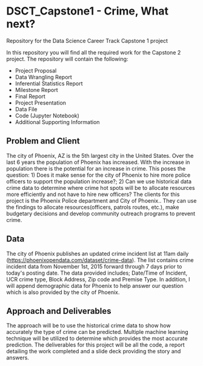 # DSCT_Capstone1 - Crime, What next?
Repository for the Data Science Career Track Capstone 1 project

In this repository you will find all the required work for the Capstone 2 project. The repository will contain the following:
* Project Proposal
* Data Wrangling Report
* Inferential Statistics Report
* Milestone Report
* Final Report
* Project Presentation
* Data File
* Code (Jupyter Notebook)
* Additional Supporting Information

## Problem and Client
The city of Phoenix, AZ is the 5th largest city in the United States. Over the last 6 years the population of Phoenix has increased. With the increase in population there is the potential for an increase in crime. This poses the question: 1) Does it make sense for the city of Phoenix to hire more police officers to support the population increase?; 2) Can we use historical data crime data to determine where crime hot spots will be to allocate resources more efficiently and not have to hire new officers? The clients for this project is the Phoenix Police department and City of Phoenix.. They can use the findings to allocate resources(officers, patrols routes, etc.), make budgetary decisions and develop community outreach programs to prevent crime. 

## Data
The city of Phoenix publishes an updated crime incident list at 11am daily (https://phoenixopendata.com/dataset/crime-data).  The list contains crime incident data from November 1st, 2015 forward through 7 days prior to today's posting date. The data provided  includes; Date/Time of Incident, UCR crime type, Block Address, Zip code and Premise Type. In addition, I will append demographic data for Phoenix to help answer our question which is also provided by the city of Phoenix. 

## Approach and Deliverables
The approach will be to use the historical crime data to show how accurately the type of crime can be predicted.  Multiple machine learning technique will be utilized to determine which provides the most accurate prediction. The deliverables for this project will be all the code, a report detailing the work completed and a slide deck providing the story and answers.
